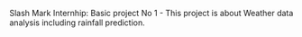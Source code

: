 Slash Mark Internhip:
Basic project No 1 - This project is about Weather data analysis including rainfall prediction.
